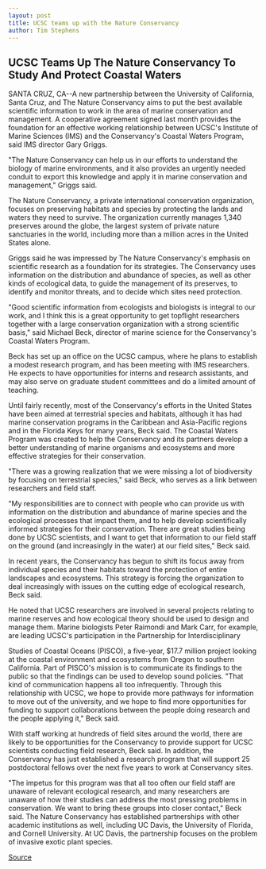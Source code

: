 ```yaml
---
layout: post
title: UCSC teams up with the Nature Conservancy
author: Tim Stephens
---
```


## UCSC Teams Up The Nature Conservancy To Study And Protect Coastal Waters

SANTA CRUZ, CA--A new partnership between the University of California, Santa Cruz, and The Nature Conservancy aims to put the best available scientific information to work in the area of marine conservation and management. A cooperative agreement signed last month provides the foundation for an effective working relationship between UCSC's Institute of Marine Sciences (IMS) and the Conservancy's Coastal Waters Program, said IMS director Gary Griggs.

"The Nature Conservancy can help us in our efforts to understand the biology of marine environments, and it also provides an urgently needed conduit to export this knowledge and apply it in marine conservation and management," Griggs said.

The Nature Conservancy, a private international conservation organization, focuses on preserving habitats and species by protecting the lands and waters they need to survive. The organization currently manages 1,340 preserves around the globe, the largest system of private nature sanctuaries in the world, including more than a million acres in the United States alone.

Griggs said he was impressed by The Nature Conservancy's emphasis on scientific research as a foundation for its strategies. The Conservancy uses information on the distribution and abundance of species, as well as other kinds of ecological data, to guide the management of its preserves, to identify and monitor threats, and to decide which sites need protection.

"Good scientific information from ecologists and biologists is integral to our work, and I think this is a great opportunity to get topflight researchers together with a large conservation organization with a strong scientific basis," said Michael Beck, director of marine science for the Conservancy's Coastal Waters Program.

Beck has set up an office on the UCSC campus, where he plans to establish a modest research program, and has been meeting with IMS researchers. He expects to have opportunities for interns and research assistants, and may also serve on graduate student committees and do a limited amount of teaching.

Until fairly recently, most of the Conservancy's efforts in the United States have been aimed at terrestrial species and habitats, although it has had marine conservation programs in the Caribbean and Asia-Pacific regions and in the Florida Keys for many years, Beck said. The Coastal Waters Program was created to help the Conservancy and its partners develop a better understanding of marine organisms and ecosystems and more effective strategies for their conservation.

"There was a growing realization that we were missing a lot of biodiversity by focusing on terrestrial species," said Beck, who serves as a link between researchers and field staff.

"My responsibilities are to connect with people who can provide us with information on the distribution and abundance of marine species and the ecological processes that impact them, and to help develop scientifically informed strategies for their conservation. There are great studies being done by UCSC scientists, and I want to get that information to our field staff on the ground (and increasingly in the water) at our field sites," Beck said.

In recent years, the Conservancy has begun to shift its focus away from individual species and their habitats toward the protection of entire landscapes and ecosystems. This strategy is forcing the organization to deal increasingly with issues on the cutting edge of ecological research, Beck said.

He noted that UCSC researchers are involved in several projects relating to marine reserves and how ecological theory should be used to design and manage them. Marine biologists Peter Raimondi and Mark Carr, for example, are leading UCSC's participation in the Partnership for Interdisciplinary

Studies of Coastal Oceans (PISCO), a five-year, $17.7 million project looking at the coastal environment and ecosystems from Oregon to southern California. Part of PISCO's mission is to communicate its findings to the public so that the findings can be used to develop sound policies. "That kind of communication happens all too infrequently. Through this relationship with UCSC, we hope to provide more pathways for information to move out of the university, and we hope to find more opportunities for funding to support collaborations between the people doing research and the people applying it," Beck said.

With staff working at hundreds of field sites around the world, there are likely to be opportunities for the Conservancy to provide support for UCSC scientists conducting field research, Beck said. In addition, the Conservancy has just established a research program that will support 25 postdoctoral fellows over the next five years to work at Conservancy sites.

"The impetus for this program was that all too often our field staff are unaware of relevant ecological research, and many researchers are unaware of how their studies can address the most pressing problems in conservation. We want to bring these groups into closer contact," Beck said. The Nature Conservancy has established partnerships with other academic institutions as well, including UC Davis, the University of Florida, and Cornell University. At UC Davis, the partnership focuses on the problem of invasive exotic plant species.

[Source](http://www1.ucsc.edu/news_events/press_releases/archive/99-00/04-00/IMS_NC.htm "Permalink to UCSC teams up with the Nature Conservancy")